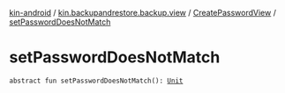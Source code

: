 [kin-android](../../index.md) / [kin.backupandrestore.backup.view](../index.md) / [CreatePasswordView](index.md) / [setPasswordDoesNotMatch](./set-password-does-not-match.md)

# setPasswordDoesNotMatch

`abstract fun setPasswordDoesNotMatch(): `[`Unit`](https://kotlinlang.org/api/latest/jvm/stdlib/kotlin/-unit/index.html)